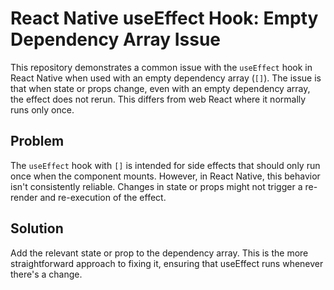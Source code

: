 # React Native useEffect Hook: Empty Dependency Array Issue

This repository demonstrates a common issue with the `useEffect` hook in React Native when used with an empty dependency array (`[]`).  The issue is that when state or props change, even with an empty dependency array, the effect does not rerun.  This differs from web React where it normally runs only once.

## Problem
The `useEffect` hook with `[]` is intended for side effects that should only run once when the component mounts. However, in React Native, this behavior isn't consistently reliable. Changes in state or props might not trigger a re-render and re-execution of the effect. 

## Solution
Add the relevant state or prop to the dependency array. This is the more straightforward approach to fixing it, ensuring that useEffect runs whenever there's a change.